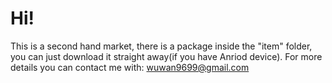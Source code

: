 # Hi!
This is a second hand market, there is a package inside the "item" folder, you can just download it straight away(if you have Anriod device).
For more details you can contact me with: wuwan9699@gmail.com

